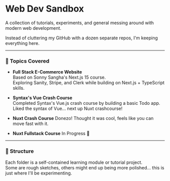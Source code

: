 # Web Dev Sandbox

A collection of tutorials, experiments, and general messing around with modern web development.

Instead of cluttering my GitHub with a dozen separate repos, I'm keeping everything here.

---

### 🧱 Topics Covered

- **Full Stack E-Commerce Website**  
  Based on Sonny Sangha's Next.js 15 course.  
  Exploring Sanity, Stripe, and Clerk while building on Next.js + TypeScript skills.

- **Syntax's Vue Crash Course**  
  Completed Syntax's Vue.js crash course by building a basic Todo app.  
  Liked the syntax of Vue... next up Nuxt crashcourse!

- **Nuxt Crash Course**
  Donezo! Thought it was cool, feels like you can move fast with it.

- **Nuxt Fullstack Course**
  In Progress 🚧


---

### 📁 Structure

Each folder is a self-contained learning module or tutorial project.  
Some are rough sketches, others might end up being more polished... this is just where I'll be experimenting.
